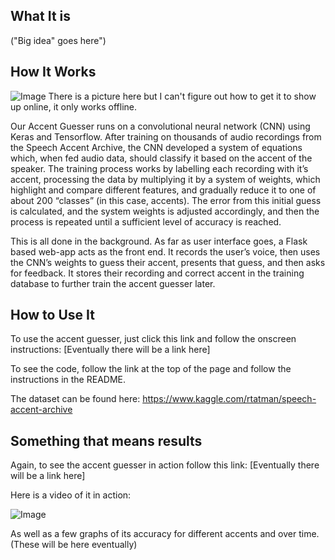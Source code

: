 ## What It is

("Big idea" goes here")

## How It Works

![Image](https://github.com/JonahSpicher/AccentGuesser/blob/master/docs/images/flowChart.png)
There is a picture here but I can't figure out how to get it to show up online, it only works offline.

Our Accent Guesser runs on a convolutional neural network (CNN) using Keras and Tensorflow. After training on thousands of audio recordings from the Speech Accent Archive, the CNN developed a system of equations which, when fed audio data, should classify it based on the accent of the speaker. The training process works by labelling each recording with it’s accent, processing the data by multiplying it by a system of weights, which highlight and compare different features, and gradually reduce it to one of about 200 “classes” (in this case, accents). The error from this initial guess is calculated, and the system weights is adjusted accordingly, and then the process is repeated until a sufficient level of accuracy is reached.

This is all done in the background. As far as user interface goes, a Flask based web-app acts as the front end. It records the user’s voice, then uses the CNN’s weights to guess their accent, presents that guess, and then asks for feedback. It stores their recording and correct accent in the training database to further train the accent guesser later.


## How to Use It

To use the accent guesser, just click this link and follow the onscreen instructions: [Eventually there will be a link here]

To see the code, follow the link at the top of the page and follow the instructions in the README. 

The dataset can be found here: https://www.kaggle.com/rtatman/speech-accent-archive


## Something that means results

Again, to see the accent guesser in action follow this link:  [Eventually there will be a link here]

Here is a video of it in action:

![Image](https://github.com/JonahSpicher/AccentGuesser/blob/master/docs/images/Picture1.png)

As well as a few graphs of its accuracy for different accents and over time.
(These will be here eventually)


